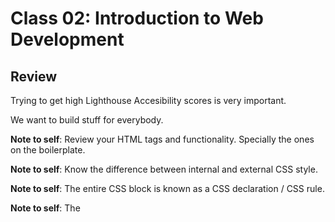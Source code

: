 # Class 02: Introduction to Web Development


## Review

Trying to get high Lighthouse Accesibility scores is very important.

We want to build stuff for everybody.

**Note to self**: Review your HTML tags and functionality. Specially the ones on the boilerplate.

**Note to self**: Know the difference between internal and external CSS style.

**Note to self**: The entire CSS block is known as a CSS declaration / CSS rule.

**Note to self**: The **<script>** tag should be written as ** <script defer> ** if you put it at the bottom of the HTML file.

**Note to self**: We will learn to do something simplier when i comes to string concatenation - **string template literal**.

It is very similar to the F-strings in Python

```
// Template literal

alert(`Hello ${variable_name}, rest of the sentence goes in here.`)
```
**Note to self**: Using single quotes is the standard in Javascript.


# Javascript as a Language

Javascript is considered a loosely typed & dynamic language.

**Loosely typed**: We do not have to know the type of data before declaring a variable.

**Dynamic**: It means that we can change the type of data whenever we want to.

Typescript does not let you change the data type.

## Three data types to focus on

+ Strings - sequence of characters.
+ Numbers - any number
+ Booleans - True or False
+ Undefines - data types that have not been defined.
+ Null 

# IF/ELSE

```
if (condition){
  Do something;
}
```




```
"use strict"; // Put this at the top of your Js program

let hungry = true;
let thirsty = false;


if( I am hungry){
  eat;  //if this is NO, it will go to the next condition
} else if(I am thirsty){ //if it is TRUE, it will drink
  drink;

}
```
// **else** is the only thing that does not count a condition.

# TRUTHY & FALSEY

Wev can use other data types to represent a True or a False value.

//Numbers
// 0 is the only FALSEY value
// Any other number is considered TRUTHY

```

if(1){
  console.log("this is a truthy value)  //Output: this is a truthy value
}
```


//We will not see it in the colsole because it is False.

```
if(0){
  console.log("This is a falsely value")
}
```

# Strings
An empty string is the only falsey value.
Any other string representation is a Truthy value.

# Comparison Operators

// == losely equals.

// === strictly equals - use it to compare things.

// >, < , >== , <==  

// !==  STRICTLY NOT EQUAL - THIS ONE IS THE MOST IMPORTANT

//  != LOSELY NOT EQUAL


```
let a = 10;

console.log(a === 10);  //Output is: True

```

```
let a = 10;

console.log(a === "10");  //Output is: False

```

# Logical Operators

// &&  It represents "AND"  Both things being compared must be True.

// ||  they represent "OR"  Anything being compared must be True

//!   It represents "NOT"   It gives you the opposite of whatever it is in front of.


```
let b = 100;

if(b < 1000  && b > 5){
  console.log("Will this run?)
}

```


```

if(!true){
  console.log("Will this one run?)  //This one will be FALSE. It becomes the opposite.
}

```

//Lab starts at 1hour and 53 minutes.

# Read Class 02: Basics of HTML, CSS, & Javascript



## Q1: Why is it important to use semantic elements in our HTML?
It is important to use semantic HTML so that the browser knows how to display content correctly. It is also known that semantic HTML improves SEO and accessibility.

## Q2: How many levels of headings are there in HTML?
There are six levels of headings in HTML. It starts with H1 and it ends with H6.


## Q3: What are some uses for the **<sup>** and **<sub>** elements 
We will use **superscript** and **subscript** when marking up items like dates, chemical formulae, and mathematical equations so they have the correct meaning. 

**For Example**

```
<p>Jimmy´s birthday is on the 3<sup>th</sup> of January.<p>

```
The   <sup>   tag will raise the **th** and will put it on top of the number 3.


## Q4: When using the **<abbr>** elements, what attribute must be added to provide the full expansion of the term?


# Learn CSS

## What are ways we can apply CSS to our HTML?
The are **Two ways** of applying CSS to an HTML element.

The first method is to create an external CSS file using the **.CSS** extenssion and linking that to your HTML file.

TRhe second method is by using the **<style>** tag on your HTML file and writing all the CSS code inside that tag.

However, it is way better to use the first method.

## Why should we avoid using inline styles?
We should avoid using inline styles because it degrades performance as the page size increases.

## Review the block of code below and answer the following questions:

```
 h2 {
     color: black;
     padding: 5px;
   }
```

## What is representing the selector?

In this case the **h2** represents the selector.
The selector is the **HTML code** that we want to style.

## Which components are the CSS declarations?
The declaration is the **property** + the **value**.

In this case, **color** is the **property** and **black** is the value and togethr they form a CSS declaration.

## Which components are considered properties?

1. Color
2. Font
3. Box Properties
4. Positioning
5. Annimation



# Learn Javascript

## What data type is a sequence of text enclosed in single quote marks?
A **string** data type.

## List 4 types of JavaScript operators.
1. A ddition operator +
2. Assingment Operator =
3. Addition Assingment Operator +=
4. Logical Operator &&, ||, or !


## Describe a real world Problem you could solve with a Function.
Let´s say that we are collecting payments from customers. We can write a program that will notify us with the message **Payment Received** everytime a customer submits a payment.

However, this is a very repetitive task.

Therefore, we can insert our program inside a function. That way, the function will be called and the code will be executed everytime our company receives a payment from a customer.,


## An if statement checks a __ and if it evaluates to ___, then the code block will execute.
If a statement checks a TRUE statement and evaluates to TRUE, the code block will be executed.

## What is the use of an else if?
If statements are executed only if a condition is met.

In the example below, the phrase **Awsome dessert** will only be displayed ONLY if the dessert is tasty. If our dessert is not tasty, the message will not be displayed.

**For Example:**
```
cake = tasty;

if (cake == tasty){
  console.log("Awsome dessert")
}
```

## List 3 different types of comparison operators.

1. !== NOT EQUALS Operator
2. **>** Greater than Operator
3. < Less than Operator
4. **>=** Greater than or equals to Operator


## What is the difference between the logical operator && and ||?

&& is the **AND** operator and || is the **OR** operator.

&& will execute multiple conditions. On the other hand, || will execute one OR the other one.

# Things I want to know more about

1. I ant to know more about box properties & the box model.